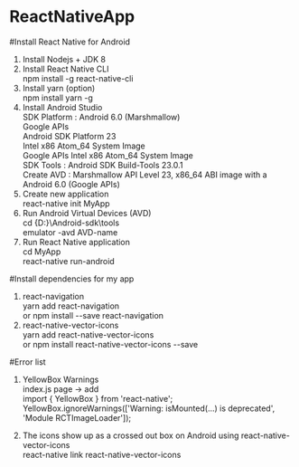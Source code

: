 # ReactNativeApp
#Install React Native for Android
  1. Install Nodejs + JDK 8
  2. Install React Native CLI  
      npm install -g react-native-cli
  3. Install yarn (option)  
      npm install yarn -g
  4. Install Android Studio  
      SDK Platform : Android 6.0 (Marshmallow)  
          Google APIs  
          Android SDK Platform 23  
          Intel x86 Atom_64 System Image  
          Google APIs Intel x86 Atom_64 System Image  
      SDK Tools : Android SDK Build-Tools 23.0.1  
      Create AVD : Marshmallow API Level 23, x86_64 ABI image with a Android 6.0 (Google APIs)  
  3. Create new application  
      react-native init MyApp  
  4. Run Android Virtual Devices (AVD)  
      cd {D:}\Android-sdk\tools  
      emulator -avd AVD-name        
  5. Run React Native application  
      cd MyApp  
      react-native run-android  
      
#Install dependencies for my app
  1. react-navigation  
      yarn add react-navigation   
      or npm install --save react-navigation  
  2. react-native-vector-icons  
      yarn add react-native-vector-icons   
      or npm install react-native-vector-icons --save  
      
#Error list
  1. YellowBox Warnings  
      index.js page -> add  
          import { YellowBox } from 'react-native';  
          YellowBox.ignoreWarnings(['Warning: isMounted(...) is deprecated', 'Module RCTImageLoader']);  
          
  2. The icons show up as a crossed out box on Android using react-native-vector-icons  
      react-native link react-native-vector-icons   
      
      
      
      
      
      
